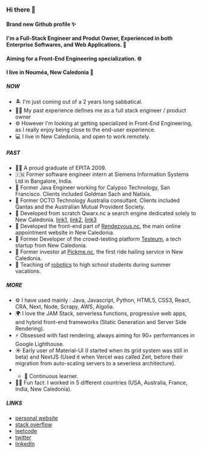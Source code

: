 ### Hi there 👋

#### Brand new Github profile ✨

#### I'm a Full-Stack Engineer and Produt Owner, Experienced in both Enterprise Softwares, and Web Applications. 🧰

#### Aiming for a Front-End Engineering specialization. ⚙️

#### I live in Nouméa, New Caledonia 🌴

##### NOW
- 🏝 I'm just coming out of a 2 years long sabbatical.
- 💁‍♂️ My past experience defines me as a full stack engineer / product owner
- ⚙️ However I'm looking at getting specialized in Front-End Engineering, as I really enjoy being close to the end-user experience.
- 💻 I live in New Caledonia, and open to work remotely.

##### PAST
- 👨‍🎓 A proud graduate of EPITA 2009.
- 🇮🇳 Former software engineer intern at Siemens Information Systems Ltd in Bangalore, India.
- 🏦 Former Java Engineer working for Calypso Technology, San Francisco. Clients included Goldman Sach and Natixis.
- 🧐 Former OCTO Technology Australia consultant. Clients included Qantas and the Australian Mutual Provident Society.
- 🔎 Developed from scratch Qwarx.nc a search engine dedicated solely to New Caledonia. [link1](https://www.moncoachwebmarketing.nc/2558-qwarx-nc-naissance-dun-moteur-de-recherche-caledonien), [link2](https://madein.nc/rubriques/economique-et-social/2295-un-moteur-de-recherche-100-local), [link3](https://www.lnc.nc/article/nouvelle-caledonie/economie/qwarx-le-moteur-de-recherche-local-peut-il-reussir-a-s-imposer)
- 📖 Developed the front-end part of [Rendezvous.nc](https://rendezvous.nc/), the main online appointment website in New Caledonia.
- 🐞 Former Developer of the crowd-testing platform [Testeum](https://testeum.com/), a tech startup from New Caledonia.
- 🚕 Former investor at [Pickme.nc](https://www.youtube.com/watch?v=JjRdM5riTBM), the first ride hailing service in New Caledonia.
- 🤖 Teaching of [robotics](https://www.lnc.nc/article/grand-noumea/noumea/a-saint-quentin-les-vacanciers-apprivoisent-la-robotique) to high school students during summer vacations.

##### MORE
- ⚙️ I have used mainly : Java, Javascript, Python, HTML5, CSS3, React, CRA, Next, Node, Scrapy, AWS, Algolia.
- 🌍 I love the JAM Stack, serverless functions, progressive web apps, and hybrid front-end frameworks (Static Generation and Server Side Rendering).
- ⚡️ Obsessed with fast rendering, always aiming for 90+ performances in Google Lighthouse.
- ☀️ Early user of Material-UI (I started when its grid system was still in beta) and NextJS (Used it when Vercel was called Zeit, before their migration from auto-scaling servers to a severless architecture).
- - 🌱 Continuous learner.
- 💁‍♂️ Fun fact: I worked in 5 different countries (USA, Australia, France, India, New Caledonia).

##### LINKS
- [personal website](https://romainlavoix.com)
- [stack overflow](https://stackoverflow.com/users/2617419)
- [leetcode](https://leetcode.com/user1019w/)
- [twitter](https://twitter.com/romain_lavoix)
- [linkedIn](https://www.linkedin.com/in/romain-lavoix/)

